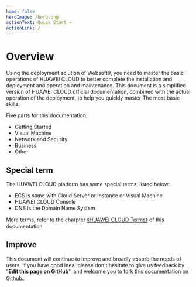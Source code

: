 ```yaml
---
home: false
heroImage: /hero.png
actionText: Quick Start →
actionLink: /
---
```


# Overview

Using the deployment solution of Websoft9, you need to master the basic operations of HUAWEI CLOUD to better complete the installation and deployment and operation and maintenance. This document is a simplified version of HUAWEI CLOUD official documentation, combined with the actual operation of the deployment, to help you quickly master The most basic skills.

Five parts for this documentation:

* Getting Started
* Visual Machine
* Network and Security
* Business
* Other

## Special term

The HUAWEI CLOUD platform has some special terms, listed below:

* ECS is same with Cloud Server or Instance or Visual Machine
* HUAWEI CLOUD Console
* DNS is the Domain Name System

More terms, refer to the charpter [《HUAWEI CLOUD Terms》](/else-glossary.md) of this documentation

## Improve

This document will continue to improve and broadly absorb the needs of users.
If you have good idea, please don't hesitate to give us feedback by "**Edit this page on GitHub**", and welcome you to fork this documentation on [Github](https://github.com/websoft9/huaweicloud-platform)。
